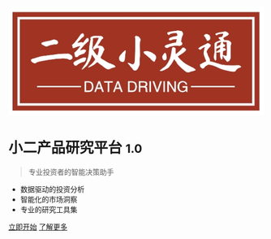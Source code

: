 ![logo](assets/images/logo.png)

# 小二产品研究平台 <small>1.0</small>

> 专业投资者的智能决策助手

- 数据驱动的投资分析
- 智能化的市场洞察
- 专业的研究工具集

[立即开始](README.md)
[了解更多](#main)
